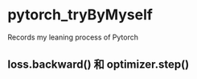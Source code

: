 # pytorch_tryByMyself
Records my leaning process of Pytorch

## loss.backward() 和 optimizer.step()

